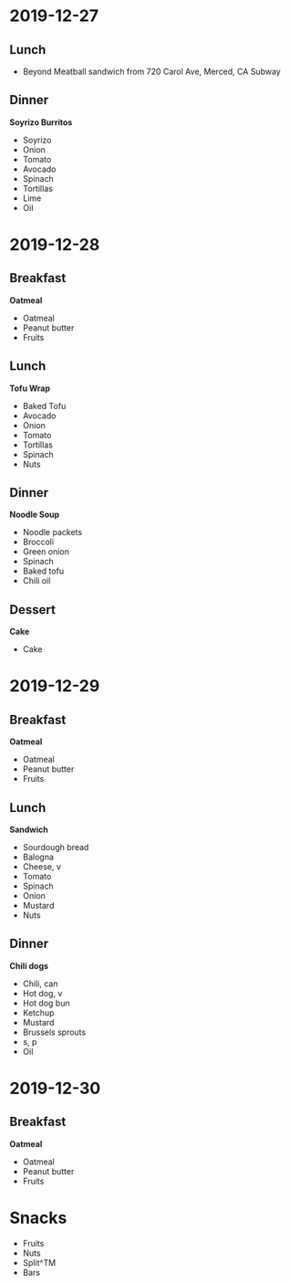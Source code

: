 # 2019-12-27
## Lunch
* Beyond Meatball sandwich from 720 Carol Ave, Merced, CA Subway

## Dinner
**Soyrizo Burritos**
* Soyrizo
* Onion
* Tomato
* Avocado
* Spinach
* Tortillas
* Lime
* Oil

# 2019-12-28
## Breakfast
**Oatmeal** 
* Oatmeal
* Peanut butter
* Fruits

## Lunch
**Tofu Wrap**
* Baked Tofu
* Avocado
* Onion
* Tomato
* Tortillas
* Spinach
* Nuts

## Dinner
**Noodle Soup**
* Noodle packets
* Broccoli
* Green onion
* Spinach
* Baked tofu
* Chili oil

## Dessert
**Cake**
* Cake 

# 2019-12-29
## Breakfast
**Oatmeal**
* Oatmeal
* Peanut butter
* Fruits

## Lunch
**Sandwich**
* Sourdough bread
* Balogna
* Cheese, v
* Tomato
* Spinach
* Onion
* Mustard
* Nuts

## Dinner
**Chili dogs**
* Chili, can
* Hot dog, v
* Hot dog bun
* Ketchup
* Mustard
* Brussels sprouts
* s, p
* Oil


# 2019-12-30
## Breakfast
**Oatmeal**
* Oatmeal
* Peanut butter
* Fruits

# Snacks
* Fruits
* Nuts
* Split^TM
* Bars
